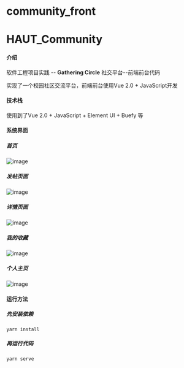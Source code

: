 # community_front

# HAUT_Community

#### 介绍

软件工程项目实践 -- **Gathering Circle** 社交平台--前端前台代码

实现了一个校园社区交流平台，前端前台使用Vue 2.0 + JavaScript开发

#### 技术栈

使用到了Vue 2.0 + JavaScript + Element UI + Buefy 等

#### 系统界面

##### 首页

![image](https://github.com/Ephemeral2333/community_front/assets/88269111/7e4403e0-847e-46a5-8214-e8504067d3c5)


##### 发帖页面

![image](https://github.com/Ephemeral2333/community_front/assets/88269111/69fa0205-32e5-429c-a7ab-0db417fc310c)


##### 详情页面

![image](https://github.com/Ephemeral2333/community_front/assets/88269111/0482e613-dcea-41d3-8eb2-b76afc45d44c)


##### 我的收藏

![image](https://github.com/Ephemeral2333/community_front/assets/88269111/46f67309-86df-425c-aad5-c5f8139a2e2d)


##### 个人主页

![image](https://github.com/Ephemeral2333/community_front/assets/88269111/a935e460-69b6-4c35-a594-7598d83fd7d6)


#### 运行方法

##### 先安装依赖

```
yarn install
```

##### 再运行代码

```
yarn serve
```

